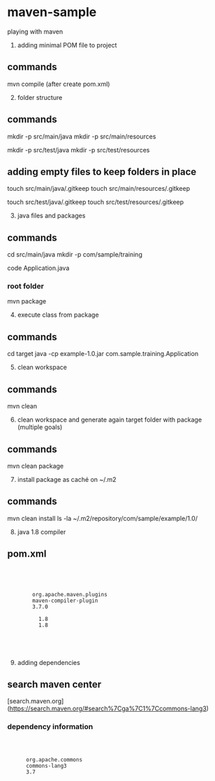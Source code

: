 # maven-sample
playing with maven

1. adding minimal POM file to project

## commands
mvn compile (after create pom.xml)

2. folder structure

## commands
mkdir -p src/main/java
mkdir -p src/main/resources

mkdir -p src/test/java
mkdir -p src/test/resources

## adding empty files to keep folders in place
touch src/main/java/.gitkeep
touch src/main/resources/.gitkeep

touch src/test/java/.gitkeep
touch src/test/resources/.gitkeep

3. java files and packages

## commands
cd src/main/java
mkdir -p com/sample/training

code Application.java
### root folder
mvn package

4. execute class from package

## commands
cd target
java -cp example-1.0.jar com.sample.training.Application

5. clean workspace

## commands
mvn clean

6. clean workspace and generate again target folder with package (multiple goals)

## commands
mvn clean package

7. install package as caché on ~/.m2

## commands
mvn clean install
ls -la ~/.m2/repository/com/sample/example/1.0/

8. java 1.8 compiler

## pom.xml
<code>
  <build>
    <plugins>
      <plugin>
        <groupId>org.apache.maven.plugins</groupId>
        <artifactId>maven-compiler-plugin</artifactId>
        <version>3.7.0</version>
        <configuration>
          <source>1.8</source>
          <target>1.8</target>
        </configuration>
      </plugin>
    </plugins>
  </build>
</code>

9. adding dependencies

## search maven center

[search.maven.org] (https://search.maven.org/#search%7Cga%7C1%7Ccommons-lang3)

### dependency information

<code>
  <dependencies>
    <dependency>
      <groupId>org.apache.commons</groupId>
      <artifactId>commons-lang3</artifactId>
      <version>3.7</version>
    </dependency>
  </dependencies>
</code>